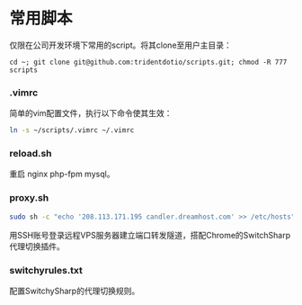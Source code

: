# 常用脚本

仅限在公司开发环境下常用的script。将其clone至用户主目录：

`cd ~; git clone git@github.com:tridentdotio/scripts.git; chmod -R 777 scripts`

### .vimrc

简单的vim配置文件，执行以下命令使其生效：

```bash
ln -s ~/scripts/.vimrc ~/.vimrc
```

### reload.sh

重启 nginx php-fpm mysql。

### proxy.sh

```bash
sudo sh -c "echo '208.113.171.195 candler.dreamhost.com' >> /etc/hosts"
```

用SSH账号登录远程VPS服务器建立端口转发隧道，搭配Chrome的SwitchSharp代理切换插件。

### switchyrules.txt

配置SwitchySharp的代理切换规则。
